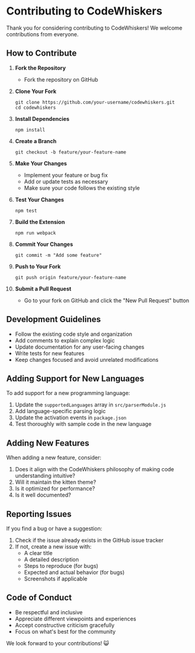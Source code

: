 # Contributing to CodeWhiskers

Thank you for considering contributing to CodeWhiskers! We welcome contributions from everyone.

## How to Contribute

1. **Fork the Repository**
   - Fork the repository on GitHub

2. **Clone Your Fork**
   ```
   git clone https://github.com/your-username/codewhiskers.git
   cd codewhiskers
   ```

3. **Install Dependencies**
   ```
   npm install
   ```

4. **Create a Branch**
   ```
   git checkout -b feature/your-feature-name
   ```

5. **Make Your Changes**
   - Implement your feature or bug fix
   - Add or update tests as necessary
   - Make sure your code follows the existing style

6. **Test Your Changes**
   ```
   npm test
   ```

7. **Build the Extension**
   ```
   npm run webpack
   ```

8. **Commit Your Changes**
   ```
   git commit -m "Add some feature"
   ```

9. **Push to Your Fork**
   ```
   git push origin feature/your-feature-name
   ```

10. **Submit a Pull Request**
    - Go to your fork on GitHub and click the "New Pull Request" button

## Development Guidelines

- Follow the existing code style and organization
- Add comments to explain complex logic
- Update documentation for any user-facing changes
- Write tests for new features
- Keep changes focused and avoid unrelated modifications

## Adding Support for New Languages

To add support for a new programming language:

1. Update the `supportedLanguages` array in `src/parserModule.js`
2. Add language-specific parsing logic
3. Update the activation events in `package.json`
4. Test thoroughly with sample code in the new language

## Adding New Features

When adding a new feature, consider:

1. Does it align with the CodeWhiskers philosophy of making code understanding intuitive?
2. Will it maintain the kitten theme?
3. Is it optimized for performance?
4. Is it well documented?

## Reporting Issues

If you find a bug or have a suggestion:

1. Check if the issue already exists in the GitHub issue tracker
2. If not, create a new issue with:
   - A clear title
   - A detailed description
   - Steps to reproduce (for bugs)
   - Expected and actual behavior (for bugs)
   - Screenshots if applicable

## Code of Conduct

- Be respectful and inclusive
- Appreciate different viewpoints and experiences
- Accept constructive criticism gracefully
- Focus on what's best for the community

We look forward to your contributions! 😺 